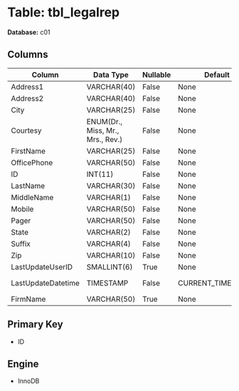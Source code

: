 # Table: tbl_legalrep

**Database:** c01

## Columns

| Column | Data Type | Nullable | Default | Extra |
|--------|-----------|----------|---------|-------|
| Address1 | VARCHAR(40) | False | None | None |
| Address2 | VARCHAR(40) | False | None | None |
| City | VARCHAR(25) | False | None | None |
| Courtesy | ENUM(Dr., Miss, Mr., Mrs., Rev.) | False | None | `Courtesy` ENUM('Dr.', 'Miss', 'Mr.', 'Mrs.', 'Rev.') NOT NULL |
| FirstName | VARCHAR(25) | False | None | None |
| OfficePhone | VARCHAR(50) | False | None | None |
| ID | INT(11) | False | None | AUTO_INCREMENT |
| LastName | VARCHAR(30) | False | None | None |
| MiddleName | VARCHAR(1) | False | None | None |
| Mobile | VARCHAR(50) | False | None | None |
| Pager | VARCHAR(50) | False | None | None |
| State | VARCHAR(2) | False | None | None |
| Suffix | VARCHAR(4) | False | None | None |
| Zip | VARCHAR(10) | False | None | None |
| LastUpdateUserID | SMALLINT(6) | True | None | None |
| LastUpdateDatetime | TIMESTAMP | False | CURRENT_TIMESTAMP | ON UPDATE CURRENT_TIMESTAMP |
| FirmName | VARCHAR(50) | True | None | None |

## Primary Key
- ID

## Engine
- InnoDB
